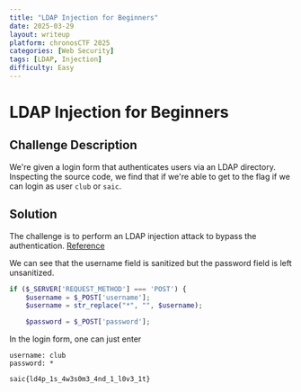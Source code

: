 ```yaml
---
title: "LDAP Injection for Beginners"
date: 2025-03-29
layout: writeup
platform: chronosCTF 2025
categories: [Web Security]
tags: [LDAP, Injection]
difficulty: Easy
---
```


# LDAP Injection for Beginners

## Challenge Description

We're given a login form that authenticates users via an LDAP directory.
Inspecting the source code, we find that if we're able to get to the flag if we can login as user `club` or `saic`.

## Solution

The challenge is to perform an LDAP injection attack to bypass the authentication.
[Reference](https://www.cobalt.io/blog/introduction-to-ldap-injection-attack)

We can see that the username field is sanitized but the password field is left unsanitized.

```php
if ($_SERVER['REQUEST_METHOD'] === 'POST') {
    $username = $_POST['username'];
    $username = str_replace("*", "", $username);

    $password = $_POST['password'];

```

In the login form, one can just enter

```plaintext
username: club
password: *
```

`saic{ld4p_1s_4w3s0m3_4nd_1_l0v3_1t}`
